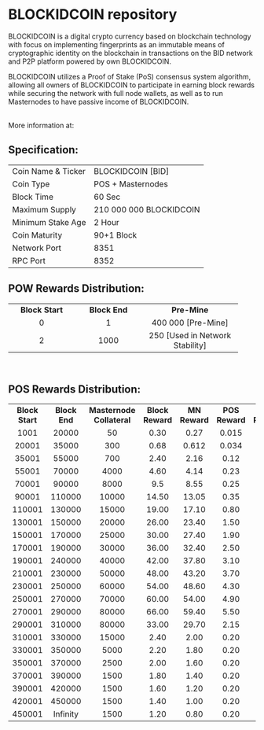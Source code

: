 <h1>BLOCKIDCOIN repository</h1>
<p> BLOCKIDCOIN is a digital crypto currency based on blockchain technology with focus on implementing fingerprints as an immutable means of cryptographic identity on the blockchain in transactions on the BID network and P2P platform powered by own BLOCKIDCOIN.<p>
<p> BLOCKIDCOIN utilizes a Proof of Stake (PoS) consensus system algorithm, allowing all owners of BLOCKIDCOIN to participate in earning block rewards while securing the network with full node wallets, as well as to run Masternodes to have passive income of BLOCKIDCOIN.<p>

<br> More information at: <br>
  
  
<h2><strong>Specification:</strong></h2>
<table>
<tbody>
<tr>
<td>Coin Name & Ticker</td>
<td>BLOCKIDCOIN [BID]</td>
</tr>
<tr>
<td>Coin Type</td>
<td>POS + Masternodes</td>
</tr>
<tr>
<td>Block Time</td>
<td>60 Sec</td>
</tr>
<tr>
<td>Maximum Supply</td>
<td>210 000 000 BLOCKIDCOIN</td>
</tr>
<tr>
<td>Minimum Stake Age</td>
<td>2 Hour</td>
</tr>
<tr>
<td>Coin Maturity</td>
<td>90+1 Block</td>
</tr>
<tr>
<td>Network Port</td>
<td>8351</td>
</tr>
<tr>
<td>RPC Port</td>
<td>8352</td>
</tr>
</tbody>
</table>
<h2><strong>POW Rewards Distribution:</strong></h2>
<table border="0" width="600" cellspacing="2" cellpadding="2">
<tr>
<td class="xl65" style="width: 120px; text-align: center;"><strong>Block Start</strong></td>
<td class="xl65" style="width: 120px; text-align: center;"><strong>Block End</strong></td>
<td class="xl65" style="width: 180px; text-align: center;"><strong>Pre-Mine</strong></td>
</tr>
<tr>
<td class="xl65" style="width: 120px; text-align: center;">0</td>
<td class="xl65" style="width: 120px; text-align: center;">1</td>
<td class="xl65" style="width: 180px; text-align: center;">400 000 [Pre-Mine]</td>
</tr>
<tr>
<td class="xl65" style="width: 120px; text-align: center;">2</td>
<td class="xl65" style="width: 120px; text-align: center;">1000</td>
<td class="xl65" style="width: 180px; text-align: center;">250 [Used in Network Stability]</td>
</tr>
</table>
<br>
<h2><strong>POS Rewards Distribution:</strong></h2>
<table border="0" width="600" cellspacing="2" cellpadding="2"><colgroup><col width="26" /><col width="106" /><col width="98" /><col width="126" /><col width="130" /><col width="118" /></colgroup>
<tbody>
<tr>
<td class="xl65" style="width: 120px; text-align: center;"><strong>Block Start</strong></td>
<td class="xl65" style="width: 120px; text-align: center;"><strong>Block End</strong></td>
<td class="xl65" style="width: 180px; text-align: center;"><strong>Masternode Collateral</strong></td>
<td class="xl65" style="width: 120px; text-align: center;"><strong>Block Reward</strong></td>
<td class="xl65" style="width: 120px; text-align: center;"><strong>MN Reward</strong></td>
<td class="xl66" style="width: 120px; text-align: center;"><strong>POS Reward</strong></td>
<td class="xl66" style="width: 120px; text-align: center;"><strong>DEV Reward</strong></td>
</tr>
<tr>
<td class="xl65" style="width: 120px; text-align: center;">1001</td>
<td class="xl65" style="width: 120px; text-align: center;">20000</td>
<td class="xl65" style="width: 180px; text-align: center;">50</td>
<td class="xl65" style="width: 120px; text-align: center;">0.30</td>
<td class="xl65" style="width: 120px; text-align: center;">0.27</td>
<td class="xl66" style="width: 120px; text-align: center;">0.015</td>
<td class="xl66" style="width: 120px; text-align: center;">0.015</td>
</tr>
<tr>
<td class="xl65" style="width: 120px; text-align: center;">20001</td>
<td class="xl65" style="width: 120px; text-align: center;">35000</td>
<td class="xl65" style="width: 180px; text-align: center;">300</td>
<td class="xl65" style="width: 120px; text-align: center;">0.68</td>
<td class="xl65" style="width: 120px; text-align: center;">0.612</td>
<td class="xl66" style="width: 120px; text-align: center;">0.034</td>
<td class="xl66" style="width: 120px; text-align: center;">0.034</td>
</tr>
<tr>
<td class="xl65" style="width: 120px; text-align: center;">35001</td>
<td class="xl65" style="width: 120px; text-align: center;">55000</td>
<td class="xl65" style="width: 180px; text-align: center;">700</td>
<td class="xl65" style="width: 120px; text-align: center;">2.40</td>
<td class="xl65" style="width: 120px; text-align: center;">2.16</td>
<td class="xl66" style="width: 120px; text-align: center;">0.12</td>
<td class="xl66" style="width: 120px; text-align: center;">0.12</td>
</tr>
<tr>
<td class="xl65" style="width: 120px; text-align: center;">55001</td>
<td class="xl65" style="width: 120px; text-align: center;">70000</td>
<td class="xl65" style="width: 180px; text-align: center;">4000</td>
<td class="xl65" style="width: 120px; text-align: center;">4.60</td>
<td class="xl65" style="width: 120px; text-align: center;">4.14</td>
<td class="xl66" style="width: 120px; text-align: center;">0.23</td>
<td class="xl66" style="width: 120px; text-align: center;">0.23</td>
</tr>
<tr>
<td class="xl65" style="width: 120px; text-align: center;">70001</td>
<td class="xl65" style="width: 120px; text-align: center;">90000</td>
<td class="xl65" style="width: 180px; text-align: center;">8000</td>
<td class="xl65" style="width: 120px; text-align: center;">9.5</td>
<td class="xl65" style="width: 120px; text-align: center;">8.55</td>
<td class="xl66" style="width: 120px; text-align: center;">0.25</td>
<td class="xl66" style="width: 120px; text-align: center;">0.70</td>
</tr>
<tr>
<td class="xl65" style="width: 120px; text-align: center;">90001</td>
<td class="xl65" style="width: 120px; text-align: center;">110000</td>
<td class="xl65" style="width: 180px; text-align: center;">10000</td>
<td class="xl65" style="width: 120px; text-align: center;">14.50</td>
<td class="xl65" style="width: 120px; text-align: center;">13.05</td>
<td class="xl66" style="width: 120px; text-align: center;">0.35</td>
<td class="xl66" style="width: 120px; text-align: center;">1.10</td>
</tr>
<tr>
<td class="xl65" style="width: 120px; text-align: center;">110001</td>
<td class="xl65" style="width: 120px; text-align: center;">130000</td>
<td class="xl65" style="width: 180px; text-align: center;">15000</td>
<td class="xl65" style="width: 120px; text-align: center;">19.00</td>
<td class="xl65" style="width: 120px; text-align: center;">17.10</td>
<td class="xl66" style="width: 120px; text-align: center;">0.80</td>
<td class="xl66" style="width: 120px; text-align: center;">1.10</td>
</tr>
<tr>
<td class="xl65" style="width: 120px; text-align: center;">130001</td>
<td class="xl65" style="width: 120px; text-align: center;">150000</td>
<td class="xl65" style="width: 180px; text-align: center;">20000</td>
<td class="xl65" style="width: 120px; text-align: center;">26.00</td>
<td class="xl65" style="width: 120px; text-align: center;">23.40</td>
<td class="xl66" style="width: 120px; text-align: center;">1.50</td>
<td class="xl66" style="width: 120px; text-align: center;">1.10</td>
</tr>
<tr>
<td class="xl65" style="width: 120px; text-align: center;">150001</td>
<td class="xl65" style="width: 120px; text-align: center;">170000</td>
<td class="xl65" style="width: 180px; text-align: center;">25000</td>
<td class="xl65" style="width: 120px; text-align: center;">30.00</td>
<td class="xl65" style="width: 120px; text-align: center;">27.40</td>
<td class="xl66" style="width: 120px; text-align: center;">1.90</td>
<td class="xl66" style="width: 120px; text-align: center;">1.10</td>
</tr>
<tr>
<td class="xl65" style="width: 120px; text-align: center;">170001</td>
<td class="xl65" style="width: 120px; text-align: center;">190000</td>
<td class="xl65" style="width: 180px; text-align: center;">30000</td>
<td class="xl65" style="width: 120px; text-align: center;">36.00</td>
<td class="xl65" style="width: 120px; text-align: center;">32.40</td>
<td class="xl66" style="width: 120px; text-align: center;">2.50</td>
<td class="xl66" style="width: 120px; text-align: center;">1.10</td>
</tr>
<tr>
<td class="xl65" style="width: 120px; text-align: center;">190001</td>
<td class="xl65" style="width: 120px; text-align: center;">240000</td>
<td class="xl65" style="width: 180px; text-align: center;">40000</td>
<td class="xl65" style="width: 120px; text-align: center;">42.00</td>
<td class="xl65" style="width: 120px; text-align: center;">37.80</td>
<td class="xl66" style="width: 120px; text-align: center;">3.10</td>
<td class="xl66" style="width: 120px; text-align: center;">1.10</td>
</tr>
<tr>
<td class="xl65" style="width: 120px; text-align: center;">210001</td>
<td class="xl65" style="width: 120px; text-align: center;">230000</td>
<td class="xl65" style="width: 180px; text-align: center;">50000</td>
<td class="xl65" style="width: 120px; text-align: center;">48.00</td>
<td class="xl65" style="width: 120px; text-align: center;">43.20</td>
<td class="xl66" style="width: 120px; text-align: center;">3.70</td>
<td class="xl66" style="width: 120px; text-align: center;">1.10</td>
</tr>
<tr>
<td class="xl65" style="width: 120px; text-align: center;">230001</td>
<td class="xl65" style="width: 120px; text-align: center;">250000</td>
<td class="xl65" style="width: 180px; text-align: center;">60000</td>
<td class="xl65" style="width: 120px; text-align: center;">54.00</td>
<td class="xl65" style="width: 120px; text-align: center;">48.60</td>
<td class="xl66" style="width: 120px; text-align: center;">4.30</td>
<td class="xl66" style="width: 120px; text-align: center;">1.10</td>
</tr>
<tr>
<td class="xl65" style="width: 120px; text-align: center;">250001</td>
<td class="xl65" style="width: 120px; text-align: center;">270000</td>
<td class="xl65" style="width: 180px; text-align: center;">70000</td>
<td class="xl65" style="width: 120px; text-align: center;">60.00</td>
<td class="xl65" style="width: 120px; text-align: center;">54.00</td>
<td class="xl66" style="width: 120px; text-align: center;">4.90</td>
<td class="xl66" style="width: 120px; text-align: center;">1.10</td>
</tr>
<tr>
<td class="xl65" style="width: 120px; text-align: center;">270001</td>
<td class="xl65" style="width: 120px; text-align: center;">290000</td>
<td class="xl65" style="width: 180px; text-align: center;">80000</td>
<td class="xl65" style="width: 120px; text-align: center;">66.00</td>
<td class="xl65" style="width: 120px; text-align: center;">59.40</td>
<td class="xl66" style="width: 120px; text-align: center;">5.50</td>
<td class="xl66" style="width: 120px; text-align: center;">1.10</td>
</tr>
<tr>
<td class="xl65" style="width: 120px; text-align: center;">290001</td>
<td class="xl65" style="width: 120px; text-align: center;">310000</td>
<td class="xl65" style="width: 180px; text-align: center;">80000</td>
<td class="xl65" style="width: 120px; text-align: center;">33.00</td>
<td class="xl65" style="width: 120px; text-align: center;">29.70</td>
<td class="xl66" style="width: 120px; text-align: center;">2.15</td>
<td class="xl66" style="width: 120px; text-align: center;">1.15</td>
</tr>
<tr>
<td class="xl65" style="width: 120px; text-align: center;">310001</td>
<td class="xl65" style="width: 120px; text-align: center;">330000</td>
<td class="xl65" style="width: 180px; text-align: center;">15000</td>
<td class="xl65" style="width: 120px; text-align: center;">2.40</td>
<td class="xl65" style="width: 120px; text-align: center;">2.00</td>
<td class="xl66" style="width: 120px; text-align: center;">0.20</td>
<td class="xl66" style="width: 120px; text-align: center;">0.20</td>
</tr>
<tr>
<td class="xl65" style="width: 120px; text-align: center;">330001</td>
<td class="xl65" style="width: 120px; text-align: center;">350000</td>
<td class="xl65" style="width: 180px; text-align: center;">5000</td>
<td class="xl65" style="width: 120px; text-align: center;">2.20</td>
<td class="xl65" style="width: 120px; text-align: center;">1.80</td>
<td class="xl66" style="width: 120px; text-align: center;">0.20</td>
<td class="xl66" style="width: 120px; text-align: center;">0.20</td>
</tr>
<tr>
<td class="xl65" style="width: 120px; text-align: center;">350001</td>
<td class="xl65" style="width: 120px; text-align: center;">370000</td>
<td class="xl65" style="width: 180px; text-align: center;">2500</td>
<td class="xl65" style="width: 120px; text-align: center;">2.00</td>
<td class="xl65" style="width: 120px; text-align: center;">1.60</td>
<td class="xl66" style="width: 120px; text-align: center;">0.20</td>
<td class="xl66" style="width: 120px; text-align: center;">0.20</td>
</tr>
<tr>
<td class="xl65" style="width: 120px; text-align: center;">370001</td>
<td class="xl65" style="width: 120px; text-align: center;">390000</td>
<td class="xl65" style="width: 180px; text-align: center;">1500</td>
<td class="xl65" style="width: 120px; text-align: center;">1.80</td>
<td class="xl65" style="width: 120px; text-align: center;">1.40</td>
<td class="xl66" style="width: 120px; text-align: center;">0.20</td>
<td class="xl66" style="width: 120px; text-align: center;">0.20</td>
</tr>
<tr>
<td class="xl65" style="width: 120px; text-align: center;">390001</td>
<td class="xl65" style="width: 120px; text-align: center;">420000</td>
<td class="xl65" style="width: 180px; text-align: center;">1500</td>
<td class="xl65" style="width: 120px; text-align: center;">1.60</td>
<td class="xl65" style="width: 120px; text-align: center;">1.20</td>
<td class="xl66" style="width: 120px; text-align: center;">0.20</td>
<td class="xl66" style="width: 120px; text-align: center;">0.20</td>
</tr>
<tr>
<td class="xl65" style="width: 120px; text-align: center;">420001</td>
<td class="xl65" style="width: 120px; text-align: center;">450000</td>
<td class="xl65" style="width: 180px; text-align: center;">1500</td>
<td class="xl65" style="width: 120px; text-align: center;">1.40</td>
<td class="xl65" style="width: 120px; text-align: center;">1.00</td>
<td class="xl66" style="width: 120px; text-align: center;">0.20</td>
<td class="xl66" style="width: 120px; text-align: center;">0.20</td>
</tr>
<tr>
<td class="xl65" style="width: 120px; text-align: center;">450001</td>
<td class="xl65" style="width: 120px; text-align: center;">Infinity</td>
<td class="xl65" style="width: 180px; text-align: center;">1500</td>
<td class="xl65" style="width: 120px; text-align: center;">1.20</td>
<td class="xl65" style="width: 120px; text-align: center;">0.80</td>
<td class="xl66" style="width: 120px; text-align: center;">0.20</td>
<td class="xl66" style="width: 120px; text-align: center;">0.20</td>
</tr>
</tbody>
</table>
